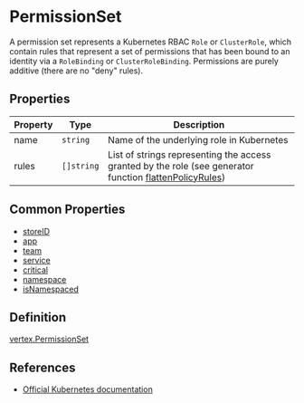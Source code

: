 # PermissionSet

A permission set represents a Kubernetes RBAC `Role` or `ClusterRole`, which contain rules that represent a set of permissions that has been bound to an identity via a `RoleBinding` or `ClusterRoleBinding`. Permissions are purely additive (there are no "deny" rules).

## Properties

| Property            | Type      | Description |
| ----------------| --------- |----------------------------------------|
| name | `string` |  Name of the underlying role in Kubernetes |  
| rules | `[]string` |  List of strings representing the access granted by the role (see generator function [flattenPolicyRules](https://github.com/DataDog/KubeHound/tree/main/pkg/kubehound/models/converter/graph.go))|  

## Common Properties

+ [storeID](./common.md#store-information)
+ [app](./common.md#ownership-information)
+ [team](./common.md#ownership-information)
+ [service](./common.md#ownership-information)
+ [critical](./common.md#risk-information)
+ [namespace](./common.md#namespace-information)
+ [isNamespaced](./common.md#namespace-information)

## Definition

[vertex.PermissionSet](https://github.com/DataDog/KubeHound/tree/main/pkg/kubehound/models/graph/permission_set.go)

## References

+ [Official Kubernetes documentation](https://kubernetes.io/docs/reference/access-authn-authz/rbac/) 

